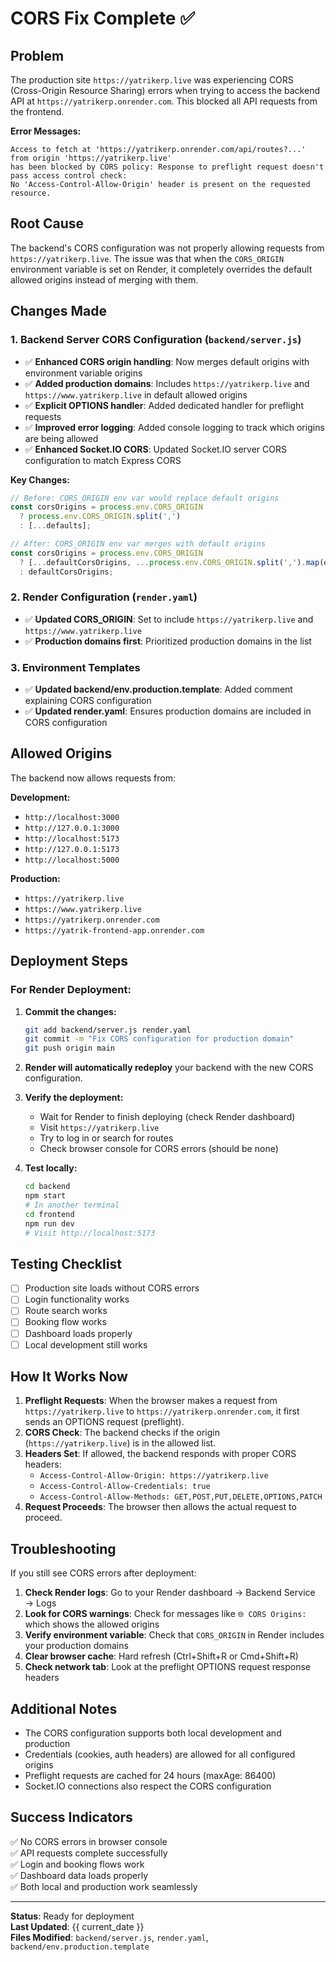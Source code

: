 # CORS Fix Complete ✅

## Problem
The production site `https://yatrikerp.live` was experiencing CORS (Cross-Origin Resource Sharing) errors when trying to access the backend API at `https://yatrikerp.onrender.com`. This blocked all API requests from the frontend.

**Error Messages:**
```
Access to fetch at 'https://yatrikerp.onrender.com/api/routes?...' from origin 'https://yatrikerp.live' 
has been blocked by CORS policy: Response to preflight request doesn't pass access control check: 
No 'Access-Control-Allow-Origin' header is present on the requested resource.
```

## Root Cause
The backend's CORS configuration was not properly allowing requests from `https://yatrikerp.live`. The issue was that when the `CORS_ORIGIN` environment variable is set on Render, it completely overrides the default allowed origins instead of merging with them.

## Changes Made

### 1. Backend Server CORS Configuration (`backend/server.js`)
- ✅ **Enhanced CORS origin handling**: Now merges default origins with environment variable origins
- ✅ **Added production domains**: Includes `https://yatrikerp.live` and `https://www.yatrikerp.live` in default allowed origins
- ✅ **Explicit OPTIONS handler**: Added dedicated handler for preflight requests
- ✅ **Improved error logging**: Added console logging to track which origins are being allowed
- ✅ **Enhanced Socket.IO CORS**: Updated Socket.IO server CORS configuration to match Express CORS

**Key Changes:**
```javascript
// Before: CORS_ORIGIN env var would replace default origins
const corsOrigins = process.env.CORS_ORIGIN 
  ? process.env.CORS_ORIGIN.split(',')
  : [...defaults];

// After: CORS_ORIGIN env var merges with default origins  
const corsOrigins = process.env.CORS_ORIGIN 
  ? [...defaultCorsOrigins, ...process.env.CORS_ORIGIN.split(',').map(origin => origin.trim())]
  : defaultCorsOrigins;
```

### 2. Render Configuration (`render.yaml`)
- ✅ **Updated CORS_ORIGIN**: Set to include `https://yatrikerp.live` and `https://www.yatrikerp.live`
- ✅ **Production domains first**: Prioritized production domains in the list

### 3. Environment Templates
- ✅ **Updated backend/env.production.template**: Added comment explaining CORS configuration
- ✅ **Updated render.yaml**: Ensures production domains are included in CORS configuration

## Allowed Origins
The backend now allows requests from:

**Development:**
- `http://localhost:3000`
- `http://127.0.0.1:3000`
- `http://localhost:5173`
- `http://127.0.0.1:5173`
- `http://localhost:5000`

**Production:**
- `https://yatrikerp.live`
- `https://www.yatrikerp.live`
- `https://yatrikerp.onrender.com`
- `https://yatrik-frontend-app.onrender.com`

## Deployment Steps

### For Render Deployment:

1. **Commit the changes:**
   ```bash
   git add backend/server.js render.yaml
   git commit -m "Fix CORS configuration for production domain"
   git push origin main
   ```

2. **Render will automatically redeploy** your backend with the new CORS configuration.

3. **Verify the deployment:**
   - Wait for Render to finish deploying (check Render dashboard)
   - Visit `https://yatrikerp.live`
   - Try to log in or search for routes
   - Check browser console for CORS errors (should be none)

4. **Test locally:**
   ```bash
   cd backend
   npm start
   # In another terminal
   cd frontend
   npm run dev
   # Visit http://localhost:5173
   ```

## Testing Checklist

- [ ] Production site loads without CORS errors
- [ ] Login functionality works
- [ ] Route search works
- [ ] Booking flow works
- [ ] Dashboard loads properly
- [ ] Local development still works

## How It Works Now

1. **Preflight Requests**: When the browser makes a request from `https://yatrikerp.live` to `https://yatrikerp.onrender.com`, it first sends an OPTIONS request (preflight).
2. **CORS Check**: The backend checks if the origin (`https://yatrikerp.live`) is in the allowed list.
3. **Headers Set**: If allowed, the backend responds with proper CORS headers:
   - `Access-Control-Allow-Origin: https://yatrikerp.live`
   - `Access-Control-Allow-Credentials: true`
   - `Access-Control-Allow-Methods: GET,POST,PUT,DELETE,OPTIONS,PATCH`
4. **Request Proceeds**: The browser then allows the actual request to proceed.

## Troubleshooting

If you still see CORS errors after deployment:

1. **Check Render logs**: Go to your Render dashboard → Backend Service → Logs
2. **Look for CORS warnings**: Check for messages like `🌐 CORS Origins:` which shows the allowed origins
3. **Verify environment variable**: Check that `CORS_ORIGIN` in Render includes your production domains
4. **Clear browser cache**: Hard refresh (Ctrl+Shift+R or Cmd+Shift+R)
5. **Check network tab**: Look at the preflight OPTIONS request response headers

## Additional Notes

- The CORS configuration supports both local development and production
- Credentials (cookies, auth headers) are allowed for all configured origins
- Preflight requests are cached for 24 hours (maxAge: 86400)
- Socket.IO connections also respect the CORS configuration

## Success Indicators

✅ No CORS errors in browser console  
✅ API requests complete successfully  
✅ Login and booking flows work  
✅ Dashboard data loads properly  
✅ Both local and production work seamlessly

---

**Status**: Ready for deployment  
**Last Updated**: {{ current_date }}  
**Files Modified**: `backend/server.js`, `render.yaml`, `backend/env.production.template`

